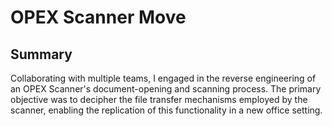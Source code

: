 # OPEX Scanner Move

## Summary

Collaborating with multiple teams, I engaged in the reverse engineering of an OPEX Scanner's document-opening and scanning process. The primary objective was to decipher the file transfer mechanisms employed by the scanner, enabling the replication of this functionality in a new office setting.
